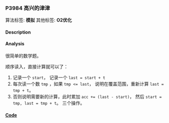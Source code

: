 
### P3984 高兴的津津

算法标签: **模拟**
其他标签: **O2优化**

#### Description


#### Analysis

很简单的数学题。

顺序读入，直接计算就可以了：

1. 记录一个 `start`， 记录一个 `last = start + t`
2. 每次读一个数 `tmp` ，如果 `tmp <= last`， 说明在覆盖范围，重新计算 `last = tmp + t`。
3. 否则说明需要新的计算，此时累加 `acc += (last - start)`， 然后 `start = tmp, last = tmp + t`。 三个操作。


#### [Code](../../cpp/39/p3984.cpp)


